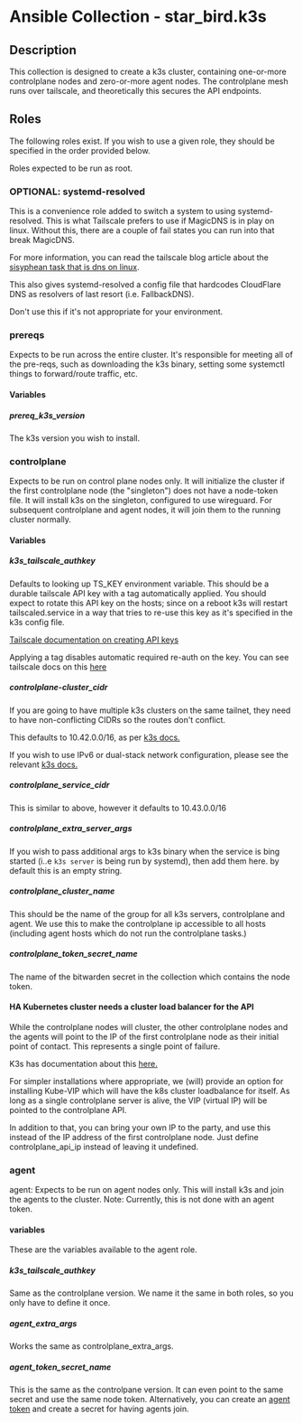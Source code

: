 # Ansible Collection - star_bird.k3s

## Description

This collection is designed to create a k3s cluster, containing one-or-more controlplane nodes and zero-or-more agent nodes. The controlplane mesh runs over tailscale, and theoretically this secures the API endpoints.

## Roles

The following roles exist. If you wish to use a given role, they should be specified in the order provided below.

Roles expected to be run as root.

### OPTIONAL: systemd-resolved

This is a convenience role added to switch a system to using systemd-resolved. This is what Tailscale prefers to use if MagicDNS is in play on linux. Without this, there are a couple of fail states you can run into that break MagicDNS.

For more information, you can read the tailscale blog article about the [sisyphean task that is dns on linux](https://tailscale.com/blog/sisyphean-dns-client-linux).

This also gives systemd-resolved a config file that hardcodes CloudFlare DNS as resolvers of last resort (i.e. FallbackDNS).

Don't use this if it's not appropriate for your environment.

### prereqs

Expects to be run across the entire cluster. It's responsible for meeting all of the pre-reqs, such as downloading the k3s binary, setting some systemctl things to forward/route traffic, etc.

#### Variables

##### prereq_k3s_version

The k3s version you wish to install.

### controlplane

Expects to be run on control plane nodes only. It will initialize the cluster if the first controlplane node (the "singleton") does not have a node-token file. It will install k3s on the singleton, configured to use wireguard. For subsequent controlplane and agent nodes, it will join them to the running cluster normally.

#### Variables

##### k3s_tailscale_authkey

Defaults to looking up TS_KEY environment variable. This should be a durable tailscale API key with a tag automatically applied. You should expect to rotate this API key on the hosts; since on a reboot k3s will restart tailscaled.service in a way that tries to re-use this key as it's specified in the k3s config file.

[Tailscale documentation on creating API keys](https://tailscale.com/kb/1101/api)

Applying a tag disables automatic required re-auth on the key. You can see tailscale docs on this [here](https://tailscale.com/kb/1028/key-expiry)

##### controlplane-cluster_cidr

If you are going to have multiple k3s clusters on the same tailnet, they need to have non-conflicting CIDRs so the routes don't conflict.

This defaults to 10.42.0.0/16, as per [k3s docs.](https://docs.k3s.io/cli/server?_highlight=cluster&_highlight=cidr#networking)

If you wish to use IPv6 or dual-stack network configuration, please see the relevant [k3s docs.](https://docs.k3s.io/networking/basic-network-options#dual-stack-ipv4--ipv6-networking)

##### controlplane_service_cidr

This is similar to above, however it defaults to 10.43.0.0/16

##### controlplane_extra_server_args

If you wish to pass additional args to k3s binary when the service is bing started (i..e `k3s server` is being run by systemd), then add them here. by default this is an empty string.

##### controlplane_cluster_name

This should be the name of the group for all k3s servers, controlplane and agent. We use this to make the controlplane ip accessible to all hosts (including agent hosts which do not run the controlplane tasks.)

##### controlplane_token_secret_name

The name of the bitwarden secret in the collection which contains the node token.

#### HA Kubernetes cluster needs a cluster load balancer for the API

While the controlplane nodes will cluster, the other controlplane nodes and the agents will point to the IP of the first controlplane node as their initial point of contact. This represents a single point of failure.

K3s has documentation about this [here.](https://docs.k3s.io/datastore/cluster-loadbalancer)

For simpler installations where appropriate, we (will) provide an option for installing Kube-VIP which will have the k8s cluster loadbalance for itself. As long as a single controlplane server is alive, the VIP (virtual IP) will be pointed to the controlplane API.

In addition to that, you can bring your own IP to the party, and use this instead of the IP address of the first controlplane node. Just define controlplane_api_ip instead of leaving it undefined.

### agent

agent: Expects to be run on agent nodes only. This will install k3s and join the agents to the cluster. Note: Currently, this is not done with an agent token.

#### variables

These are the variables available to the agent role.

##### k3s_tailscale_authkey

Same as the controlplane version. We name it the same in both roles, so you only have to define it once.

##### agent_extra_args

Works the same as controlplane_extra_args.

##### agent_token_secret_name

This is the same as the controlpane version. It can even point to the same secret and use the same node token. Alternatively, you can create an [agent token](https://docs.k3s.io/cli/token#agent) and create a secret for having agents join.
